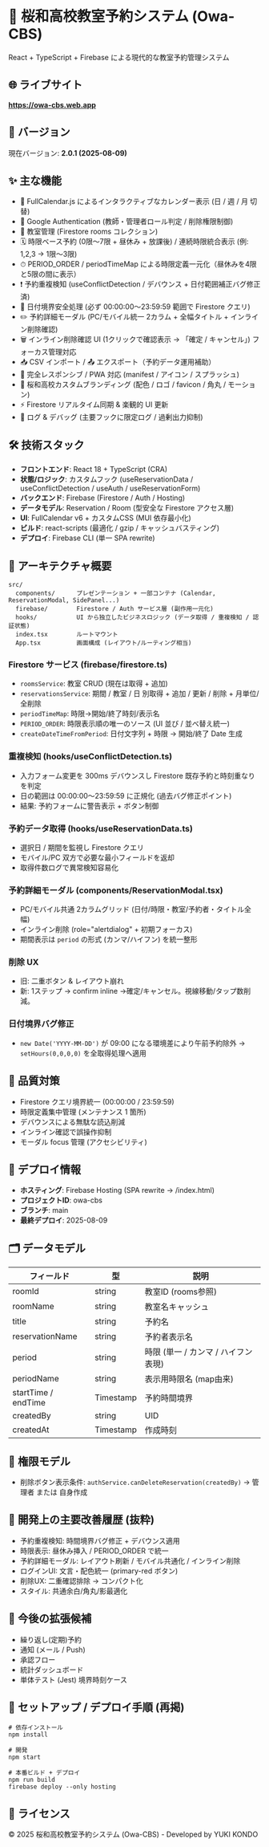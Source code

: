# 🌸 桜和高校教室予約システム (Owa-CBS)

React + TypeScript + Firebase による現代的な教室予約管理システム

## 🌐 ライブサイト
**https://owa-cbs.web.app**

## 📅 バージョン
現在バージョン: **2.0.1 (2025-08-09)**

## ✨ 主な機能
- 📅 FullCalendar.js によるインタラクティブなカレンダー表示 (日 / 週 / 月 切替)
- 🔐 Google Authentication (教師・管理者ロール判定 / 削除権限制御)
- 🏫 教室管理 (Firestore rooms コレクション)
- 🗓 時限ベース予約 (0限〜7限 + 昼休み + 放課後) / 連続時限統合表示 (例: 1,2,3 → 1限〜3限)
- ⏱ PERIOD_ORDER / periodTimeMap による時限定義一元化（昼休みを4限と5限の間に表示）
- ❗ 予約重複検知 (useConflictDetection / デバウンス + 日付範囲補正バグ修正済)
- 🧭 日付境界安全処理 (必ず 00:00:00〜23:59:59 範囲で Firestore クエリ)
- ✏️ 予約詳細モーダル (PC/モバイル統一 2カラム + 全幅タイトル + インライン削除確認)
- 🗑 インライン削除確認 UI (1クリックで確認表示 → 「確定 / キャンセル」) フォーカス管理対応
- 📥 CSV インポート / 📤 エクスポート（予約データ運用補助）
- 📱 完全レスポンシブ / PWA 対応 (manifest / アイコン / スプラッシュ)
- 🎨 桜和高校カスタムブランディング (配色 / ロゴ / favicon / 角丸 / モーション)
- ⚡ Firestore リアルタイム同期 & 楽観的 UI 更新
- 🔎 ログ & デバッグ (主要フックに限定ログ / 過剰出力抑制)

## 🛠️ 技術スタック
- **フロントエンド**: React 18 + TypeScript (CRA)
- **状態/ロジック**: カスタムフック (useReservationData / useConflictDetection / useAuth / useReservationForm)
- **バックエンド**: Firebase (Firestore / Auth / Hosting)
- **データモデル**: Reservation / Room (型安全な Firestore アクセス層)
- **UI**: FullCalendar v6 + カスタムCSS (MUI 依存最小化)
- **ビルド**: react-scripts (最適化 / gzip / キャッシュバスティング)
- **デプロイ**: Firebase CLI (単一 SPA rewrite)

## 🧱 アーキテクチャ概要
```
src/
  components/      プレゼンテーション + 一部コンテナ (Calendar, ReservationModal, SidePanel...)
  firebase/        Firestore / Auth サービス層 (副作用一元化)
  hooks/           UI から独立したビジネスロジック (データ取得 / 重複検知 / 認証状態)
  index.tsx        ルートマウント
  App.tsx          画面構成 (レイアウト/ルーティング相当)
```

### Firestore サービス (firebase/firestore.ts)
- `roomsService`: 教室 CRUD (現在は取得 + 追加)
- `reservationsService`: 期間 / 教室 / 日 別取得 + 追加 / 更新 / 削除 + 月単位/全削除
- `periodTimeMap`: 時限→開始/終了時刻/表示名
- `PERIOD_ORDER`: 時限表示順の唯一のソース (UI 並び / 並べ替え統一)
- `createDateTimeFromPeriod`: 日付文字列 + 時限 → 開始/終了 Date 生成

### 重複検知 (hooks/useConflictDetection.ts)
- 入力フォーム変更を 300ms デバウンスし Firestore 既存予約と時刻重なりを判定
- 日の範囲は 00:00:00〜23:59:59 に正規化 (過去バグ修正ポイント)
- 結果: 予約フォームに警告表示 + ボタン制御

### 予約データ取得 (hooks/useReservationData.ts)
- 選択日 / 期間を監視し Firestore クエリ
- モバイル/PC 双方で必要な最小フィールドを返却
- 取得件数ログで異常検知容易化

### 予約詳細モーダル (components/ReservationModal.tsx)
- PC/モバイル共通 2カラムグリッド (日付/時限・教室/予約者・タイトル全幅)
- インライン削除 (role="alertdialog" + 初期フォーカス)
- 期間表示は `period` の形式 (カンマ/ハイフン) を統一整形

### 削除 UX
- 旧: 二重ボタン & レイアウト崩れ
- 新: 1ステップ → confirm inline →確定/キャンセル。視線移動/タップ数削減。

### 日付境界バグ修正
- `new Date('YYYY-MM-DD')` が 09:00 になる環境差により午前予約除外 → `setHours(0,0,0,0)` を全取得処理へ適用

## 🧪 品質対策
- Firestore クエリ境界統一 (00:00:00 / 23:59:59)
- 時限定義集中管理 (メンテナンス 1 箇所)
- デバウンスによる無駄な読込削減
- インライン確認で誤操作抑制
- モーダル focus 管理 (アクセシビリティ)

## 🚀 デプロイ情報
- **ホスティング**: Firebase Hosting (SPA rewrite → /index.html)
- **プロジェクトID**: owa-cbs
- **ブランチ**: main
- **最終デプロイ**: 2025-08-09

## 🗂 データモデル
| フィールド | 型 | 説明 |
|------------|----|------|
| roomId | string | 教室ID (rooms参照) |
| roomName | string | 教室名キャッシュ |
| title | string | 予約名 |
| reservationName | string | 予約者表示名 |
| period | string | 時限 (単一 / カンマ / ハイフン表現) |
| periodName | string | 表示用時限名 (map由来) |
| startTime / endTime | Timestamp | 予約時間境界 |
| createdBy | string | UID |
| createdAt | Timestamp | 作成時刻 |

## 🔐 権限モデル
- 削除ボタン表示条件: `authService.canDeleteReservation(createdBy)` → 管理者 または 自身作成

## 🏁 開発上の主要改善履歴 (抜粋)
- 予約重複検知: 時間境界バグ修正 + デバウンス適用
- 時限表示: 昼休み挿入 / PERIOD_ORDER で統一
- 予約詳細モーダル: レイアウト刷新 / モバイル共通化 / インライン削除
- ログインUI: 文言・配色統一 (primary-red ボタン)
- 削除UX: 二重確認排除 → コンパクト化
- スタイル: 共通余白/角丸/影最適化

## 📝 今後の拡張候補
- 繰り返し(定期)予約
- 通知 (メール / Push)
- 承認フロー
- 統計ダッシュボード
- 単体テスト (Jest) 境界時刻ケース

## 🔄 セットアップ / デプロイ手順 (再掲)
```
# 依存インストール
npm install

# 開発
npm start

# 本番ビルド + デプロイ
npm run build
firebase deploy --only hosting
```

## 📄 ライセンス
© 2025 桜和高校教室予約システム (Owa-CBS) - Developed by YUKI KONDO